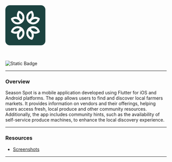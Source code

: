 <img src="/assets/readme_resources/season_spot_logo_rounded_rect.svg" width=125>

&nbsp;

![Static Badge](https://img.shields.io/badge/state-in_progress-blue)

---
### Overview

Season Spot is a mobile application developed using Flutter for iOS and Android platforms. The app allows users to find and discover local farmers markets. It provides information on vendors and their offerings, helping users access fresh, local produce and other community resources. Additionally, the app includes community hints, such as the availability of self-service produce machines, to enhance the local discovery experience.

---
### Resources

- [Screenshots](assets/readme_resources/readme_files/app_screenshots.md)

---